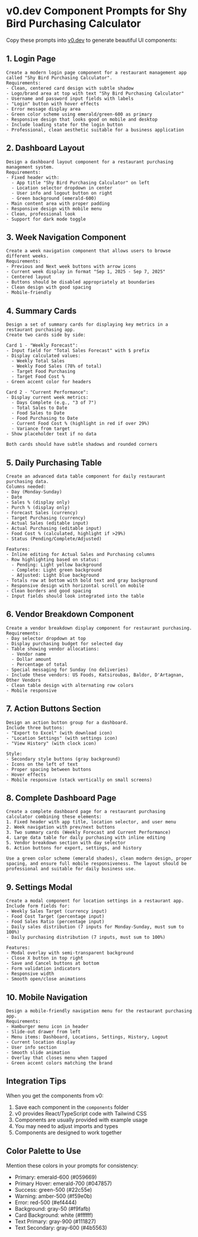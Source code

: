 # v0.dev Component Prompts for Shy Bird Purchasing Calculator

Copy these prompts into [v0.dev](https://v0.dev) to generate beautiful UI components:

## 1. Login Page

```
Create a modern login page component for a restaurant management app called "Shy Bird Purchasing Calculator". 
Requirements:
- Clean, centered card design with subtle shadow
- Logo/brand area at top with text "Shy Bird Purchasing Calculator"
- Username and password input fields with labels
- "Login" button with hover effects
- Error message display area
- Green color scheme using emerald/green-600 as primary
- Responsive design that looks good on mobile and desktop
- Include loading state for the login button
- Professional, clean aesthetic suitable for a business application
```

## 2. Dashboard Layout

```
Design a dashboard layout component for a restaurant purchasing management system.
Requirements:
- Fixed header with:
  - App title "Shy Bird Purchasing Calculator" on left
  - Location selector dropdown in center
  - User info and logout button on right
  - Green background (emerald-600)
- Main content area with proper padding
- Responsive design with mobile menu
- Clean, professional look
- Support for dark mode toggle
```

## 3. Week Navigation Component

```
Create a week navigation component that allows users to browse different weeks.
Requirements:
- Previous and Next week buttons with arrow icons
- Current week display in format "Sep 1, 2025 - Sep 7, 2025"
- Centered layout
- Buttons should be disabled appropriately at boundaries
- Clean design with good spacing
- Mobile-friendly
```

## 4. Summary Cards

```
Design a set of summary cards for displaying key metrics in a restaurant purchasing app.
Create two cards side by side:

Card 1 - "Weekly Forecast":
- Input field for "Total Sales Forecast" with $ prefix
- Display calculated values:
  - Weekly Total Sales
  - Weekly Food Sales (78% of total)
  - Target Food Purchasing
  - Target Food Cost %
- Green accent color for headers

Card 2 - "Current Performance":
- Display current week metrics:
  - Days Complete (e.g., "3 of 7")
  - Total Sales to Date
  - Food Sales to Date
  - Food Purchasing to Date
  - Current Food Cost % (highlight in red if over 29%)
  - Variance from target
- Show placeholder text if no data

Both cards should have subtle shadows and rounded corners
```

## 5. Daily Purchasing Table

```
Create an advanced data table component for daily restaurant purchasing data.
Columns needed:
- Day (Monday-Sunday)
- Date
- Sales % (display only)
- Purch % (display only)
- Forecast Sales (currency)
- Target Purchasing (currency)
- Actual Sales (editable input)
- Actual Purchasing (editable input)
- Food Cost % (calculated, highlight if >29%)
- Status (Pending/Complete/Adjusted)

Features:
- Inline editing for Actual Sales and Purchasing columns
- Row highlighting based on status:
  - Pending: Light yellow background
  - Complete: Light green background
  - Adjusted: Light blue background
- Totals row at bottom with bold text and gray background
- Responsive design with horizontal scroll on mobile
- Clean borders and good spacing
- Input fields should look integrated into the table
```

## 6. Vendor Breakdown Component

```
Create a vendor breakdown display component for restaurant purchasing.
Requirements:
- Day selector dropdown at top
- Display purchasing budget for selected day
- Table showing vendor allocations:
  - Vendor name
  - Dollar amount
  - Percentage of total
- Special messaging for Sunday (no deliveries)
- Include these vendors: US Foods, Katsiroubas, Baldor, D'Artagnan, Other Vendors
- Clean table design with alternating row colors
- Mobile responsive
```

## 7. Action Buttons Section

```
Design an action button group for a dashboard.
Include three buttons:
- "Export to Excel" (with download icon)
- "Location Settings" (with settings icon)
- "View History" (with clock icon)

Style:
- Secondary style buttons (gray background)
- Icons on the left of text
- Proper spacing between buttons
- Hover effects
- Mobile responsive (stack vertically on small screens)
```

## 8. Complete Dashboard Page

```
Create a complete dashboard page for a restaurant purchasing calculator combining these elements:
1. Fixed header with app title, location selector, and user menu
2. Week navigation with prev/next buttons
3. Two summary cards (Weekly Forecast and Current Performance)
4. Large data table for daily purchasing with inline editing
5. Vendor breakdown section with day selector
6. Action buttons for export, settings, and history

Use a green color scheme (emerald shades), clean modern design, proper spacing, and ensure full mobile responsiveness. The layout should be professional and suitable for daily business use.
```

## 9. Settings Modal

```
Create a modal component for location settings in a restaurant app.
Include form fields for:
- Weekly Sales Target (currency input)
- Food Cost Target (percentage input)
- Food Sales Ratio (percentage input)
- Daily sales distribution (7 inputs for Monday-Sunday, must sum to 100%)
- Daily purchasing distribution (7 inputs, must sum to 100%)

Features:
- Modal overlay with semi-transparent background
- Close X button in top right
- Save and Cancel buttons at bottom
- Form validation indicators
- Responsive width
- Smooth open/close animations
```

## 10. Mobile Navigation

```
Design a mobile-friendly navigation menu for the restaurant purchasing app.
Requirements:
- Hamburger menu icon in header
- Slide-out drawer from left
- Menu items: Dashboard, Locations, Settings, History, Logout
- Current location display
- User info section
- Smooth slide animation
- Overlay that closes menu when tapped
- Green accent colors matching the brand
```

## Integration Tips

When you get the components from v0:
1. Save each component in the `components` folder
2. v0 provides React/TypeScript code with Tailwind CSS
3. Components are usually provided with example usage
4. You may need to adjust imports and types
5. Components are designed to work together

## Color Palette to Use

Mention these colors in your prompts for consistency:
- Primary: emerald-600 (#059669)
- Primary Hover: emerald-700 (#047857)
- Success: green-500 (#22c55e)
- Warning: amber-500 (#f59e0b)
- Error: red-500 (#ef4444)
- Background: gray-50 (#f9fafb)
- Card Background: white (#ffffff)
- Text Primary: gray-900 (#111827)
- Text Secondary: gray-600 (#4b5563)